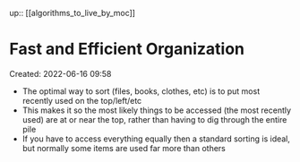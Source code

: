 up:: [[algorithms_to_live_by_moc]]

# Fast and Efficient Organization

Created: 2022-06-16 09:58

- The optimal way to sort (files, books, clothes, etc) is to put most recently used on the top/left/etc
- This makes it so the most likely things to be accessed (the most recently used) are at or near the top, rather than having to dig through the entire pile
- If you have to access everything equally then a standard sorting is ideal, but normally some items are used far more than others
